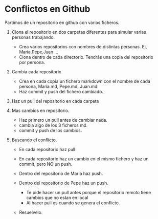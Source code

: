 # Conflictos en Github

Partimos de un repositorio en github con varios ficheros.

1. Clona el repositorio en dos carpetas diferentes para simular varias personas trabajando.
   - Crea varios repositorios con nombres de distintas personas. Ej, Maria,Pepe,Juan ...
   - Clona dentro de cada directorio. Tendrás una copia del repositorio por persona.

2. Cambia cada repositorio.
   - Crea en cada copia un fichero markdown con el nombre de cada persona, Maria.md, Pepe.md, Juan.md
   - Haz commit y push del fichero cambiado.

3. Haz un pull del repositorio en cada carpeta

4. Mas cambios en repositorio.
   - Haz primero un pull antes de cambiar nada.
   - cambia algo de los 3 ficheros md.
   - commit y push de los cambios.

5. Buscando el conflicto. 
   - En cada repositorio haz pull
   - En cada repositorio haz un cambio en el mismo fichero y haz un commit, pero NO un push.
   - Dentro del repositorio de Maria haz push.
   - Dentro del repositorio de Pepe haz un push.
      - Te pide hacer un pull antes porque el repositorio remoto tiene cambios que no estan en local
      - Al hacer pull es cuando se genera el conflicto.

    - Resuelvelo.






